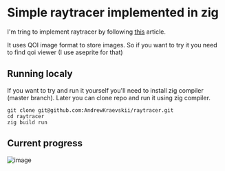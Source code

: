 # Simple raytracer implemented in zig

I'm tring to implement raytracer by following [this](https://matklad.github.io/2022/12/31/raytracer-construction-kit.html) article.

It uses QOI image format to store images. So if you want to try it you need to find qoi viewer (I use aseprite for that)

## Running localy 

If you want to try and run it yourself you'll need to install zig compiler (master branch).
Later you can clone repo and run it using zig compiler.
```nushell
git clone git@github.com:AndrewKraevskii/raytracer.git
cd raytracer
zig build run
```

## Current progress
![image](https://github.com/AndrewKraevskii/raytracer/assets/75577902/032f142f-b6a4-4344-b229-8a67deea6478)
